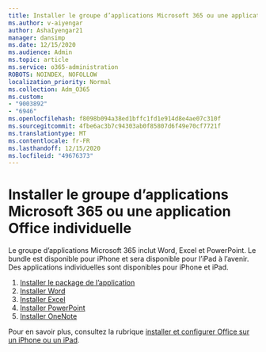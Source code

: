 ```yaml
---
title: Installer le groupe d’applications Microsoft 365 ou une application Office individuelle
ms.author: v-aiyengar
author: AshaIyengar21
manager: dansimp
ms.date: 12/15/2020
ms.audience: Admin
ms.topic: article
ms.service: o365-administration
ROBOTS: NOINDEX, NOFOLLOW
localization_priority: Normal
ms.collection: Adm_O365
ms.custom:
- "9003892"
- "6946"
ms.openlocfilehash: f8098b094a38ed1bffc1fd1e914d8e4ae07c310f
ms.sourcegitcommit: 4fbe6ac3b7c94303ab0f85807d6f49e70cf7721f
ms.translationtype: MT
ms.contentlocale: fr-FR
ms.lasthandoff: 12/15/2020
ms.locfileid: "49676373"
---
```

# <a name="install-the-microsoft-365-app-bundle-or-an-individual-office-app"></a>Installer le groupe d’applications Microsoft 365 ou une application Office individuelle

Le groupe d’applications Microsoft 365 inclut Word, Excel et PowerPoint. Le bundle est disponible pour iPhone et sera disponible pour l’iPad à l’avenir. Des applications individuelles sont disponibles pour iPhone et iPad.

1. [Installer le package de l’application](https://go.microsoft.com/fwlink/?linkid=2136762)
1. [Installer Word](https://go.microsoft.com/fwlink/?linkid=2136974)
1. [Installer Excel](https://go.microsoft.com/fwlink/?linkid=2136975)
1. [Installer PowerPoint](https://go.microsoft.com/fwlink/?linkid=2136882)
1. [Installer OneNote](https://go.microsoft.com/fwlink/?linkid=2136883)

Pour en savoir plus, consultez la rubrique [installer et configurer Office sur un iPhone ou un iPad](https://go.microsoft.com/fwlink/?linkid=2135560).
